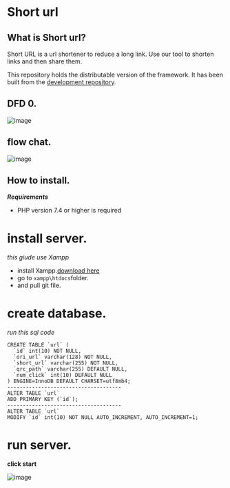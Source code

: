 # Short url

## What is Short url?

Short URL is a url shortener to reduce a long link. Use our tool to shorten links and then share them.

This repository holds the distributable version of the framework. It has been built from the
[development repository](https://github.com/rutpte/ci4_short_url_generator.git).


## DFD 0.
![image](https://user-images.githubusercontent.com/3283729/202655679-ac9bf7cf-e83b-472a-956f-be01765dc0f3.png)

## flow chat.
![image](https://user-images.githubusercontent.com/3283729/202655837-9375b2e7-08fa-4bd5-a784-bcf115829464.png)

## How to install.
***Requirements***

* PHP version 7.4 or higher is required


#  install server.
*this giude use Xampp*

* install Xampp.[download here](https://www.apachefriends.org/download.html)
* go to ```xampp\htdocs```folder.
* and pull git file.


# create database.
*run this sql code*
```
CREATE TABLE `url` (
  `id` int(10) NOT NULL,
  `ori_url` varchar(128) NOT NULL,
  `short_url` varchar(255) NOT NULL,
  `qrc_path` varchar(255) DEFAULT NULL,
  `num_click` int(10) DEFAULT NULL
) ENGINE=InnoDB DEFAULT CHARSET=utf8mb4;
-------------------------------------
ALTER TABLE `url`
ADD PRIMARY KEY (`id`);
------------------------------------- 
ALTER TABLE `url`
MODIFY `id` int(10) NOT NULL AUTO_INCREMENT, AUTO_INCREMENT=1;

```

# run server.
**click start**

![image](https://user-images.githubusercontent.com/3283729/202666553-e997adfa-c76b-4ae7-ac4a-66716dccf440.png)





